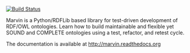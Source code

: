 [![Build Status](https://secure.travis-ci.org/icaromedeiros/diderot.png)](http://travis-ci.org/icaromedeiros/diderot)

Marvin is a Python/RDFLib based library for test-driven development of RDF/OWL ontologies. Learn how to build maintainable and flexible yet SOUND and COMPLETE ontologies using a test, refactor, and retest cycle.

The documentation is available at http://marvin.readthedocs.org
